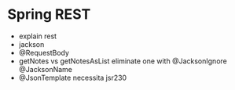 # Spring REST

* explain rest
* jackson
* @RequestBody
* getNotes vs getNotesAsList eliminate one with @JacksonIgnore  @JacksonName
* @JsonTemplate necessita jsr230